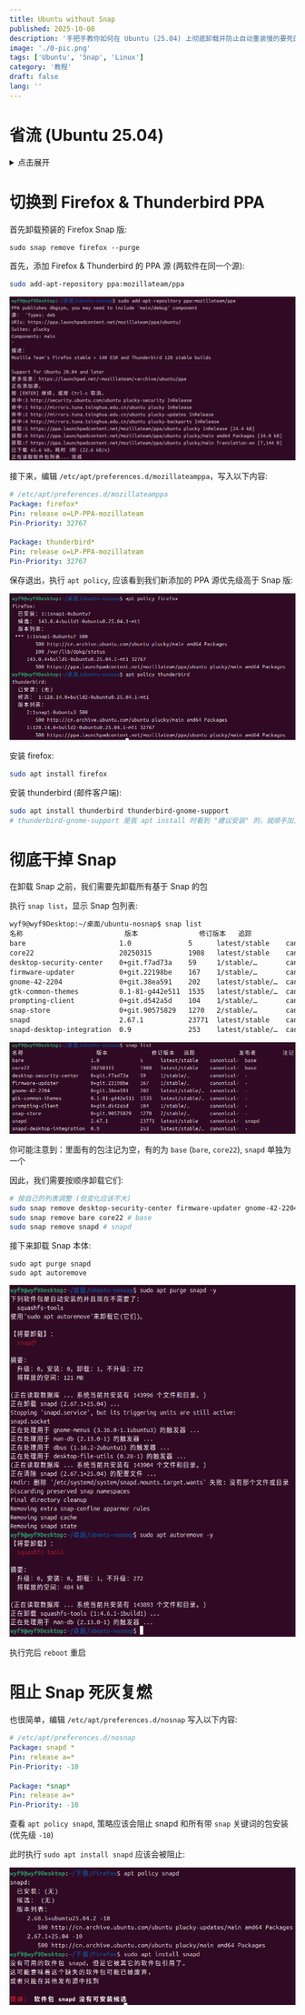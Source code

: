 ```yaml
---
title: Ubuntu without Snap
published: 2025-10-08
description: '手把手教你如何在 Ubuntu (25.04) 上彻底卸载并防止自动重装慢的要死的 Snap'
image: './0-pic.png'
tags: ['Ubuntu', 'Snap', 'Linux']
category: '教程'
draft: false 
lang: ''
---
```


# 省流 (Ubuntu 25.04)

<details>

<summary>点击展开</summary>

下面的代码将会:
1. 删除 Snap 版 Firefox
2. 添加 Mozilla PPA
3. 固定 Firefox & Thunderbird 版本
4. 安装 PPA 版 Firefox & Thunderbird
5. 删除所有 Snap 包
6. 删除 Snapd
7. 防止 Snapd 被重新安装

> 当然，我还是建议你分步操作的 (否则出错了都不知道是哪一步)

```bash
# 1
sudo snap remove firefox --purge
# 2
sudo add-apt-repository ppa:mozillateam/ppa -y
# 3
echo 'Package: firefox*
Pin: release o=LP-PPA-mozillateam
Pin-Priority: 32767

Package: thunderbird*
Pin: release o=LP-PPA-mozillateam
Pin-Priority: 32767' | sudo tee /etc/apt/preferences.d/mozillateamppa
# 4
sudo apt install firefox thunderbird thunderbird-gnome-support -y
# 5
sudo snap remove desktop-security-center firmware-updater gnome-42-2204 gtk-common-themes prompting-client snap-store snapd-desktop-integration
sudo snap remove bare core22
sudo snap remove snapd
# 6
sudo apt purge snapd -y
sudo apt autoremove -y
# 7
echo 'Package: snapd
Pin: release a=*
Pin-Priority: -10

Package: *snap*
Pin: release a=*
Pin-Priority: -10' | sudo tee /etc/apt/preferences.d/nosnap
```

> 执行完记得重启

</details>

# 切换到 Firefox & Thunderbird PPA

首先卸载预装的 Firefox Snap 版:

```
sudo snap remove firefox --purge
```

首先，添加 Firefox & Thunderbird 的 PPA 源 (两软件在同一个源):

```bash
sudo add-apt-repository ppa:mozillateam/ppa
```

![1-add-ppa](./1-add-ppa.png)

接下来，编辑 `/etc/apt/preferences.d/mozillateamppa`，写入以下内容:

```yaml
# /etc/apt/preferences.d/mozillateamppa
Package: firefox*
Pin: release o=LP-PPA-mozillateam
Pin-Priority: 32767

Package: thunderbird*
Pin: release o=LP-PPA-mozillateam
Pin-Priority: 32767
```

保存退出，执行 `apt policy`, 应该看到我们新添加的 PPA 源优先级高于 Snap 版:

![2-apt-policy](./2-apt-policy.png)

安装 firefox:

```bash
sudo apt install firefox
```

安装 thunderbird (邮件客户端):

```bash
sudo apt install thunderbird thunderbird-gnome-support
# thunderbird-gnome-support 是我 apt install 时看到 "建议安装" 的，就顺手加上了
```

# 彻底干掉 Snap

在卸载 Snap 之前，我们需要先卸载所有基于 Snap 的包

执行 `snap list`，显示 Snap 包列表:

```bash
wyf9@wyf9Desktop:~/桌面/ubuntu-nosnap$ snap list
名称                         版本               修订版本   追踪               发布者         注记
bare                       1.0              5      latest/stable    canonical✓  base
core22                     20250315         1908   latest/stable    canonical✓  base
desktop-security-center    0+git.f7ad73a    59     1/stable/…       canonical✓  -
firmware-updater           0+git.22198be    167    1/stable/…       canonical✓  -
gnome-42-2204              0+git.38ea591    202    latest/stable/…  canonical✓  -
gtk-common-themes          0.1-81-g442e511  1535   latest/stable/…  canonical✓  -
prompting-client           0+git.d542a5d    104    1/stable/…       canonical✓  -
snap-store                 0+git.90575829   1270   2/stable/…       canonical✓  -
snapd                      2.67.1           23771  latest/stable    canonical✓  snapd
snapd-desktop-integration  0.9              253    latest/stable/…  canonical✓  -
```

![3-snap-list](./3-snap-list.png)

你可能注意到：里面有的包注记为空，有的为 `base` (`bare`, `core22`), `snapd` 单独为一个

因此，我们需要按顺序卸载它们:

```bash
# 按自己的列表调整 (但变化应该不大)
sudo snap remove desktop-security-center firmware-updater gnome-42-2204 gtk-common-themes prompting-client snap-store snapd-desktop-integration # 优先无注解
sudo snap remove bare core22 # base
sudo snap remove snapd # snapd
```

接下来卸载 Snap 本体:

```
sudo apt purge snapd
sudo apt autoremove
```

![4-apt-purge](./4-apt-purge.png)

执行完后 `reboot` 重启

# 阻止 Snap 死灰复燃

也很简单，编辑 `/etc/apt/preferences.d/nosnap` 写入以下内容:

```yaml
# /etc/apt/preferences.d/nosnap
Package: snapd *
Pin: release a=*
Pin-Priority: -10

Package: *snap*
Pin: release a=*
Pin-Priority: -10
```

查看 `apt policy snapd`, 策略应该会阻止 snapd 和所有带 `snap` 关键词的包安装 (优先级 `-10`)

此时执行 `sudo apt install snapd` 应该会被阻止:

![5-anti-snapd](./5-anti-snapd.png)

